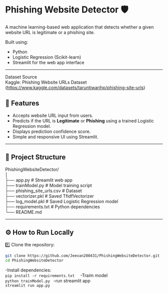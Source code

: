 # Phishing Website Detector 🛡️

A machine learning-based web application that detects whether a given website URL is legitimate or a phishing site.  

Built using:
- Python
- Logistic Regression (Scikit-learn)
- Streamlit for the web app interface

---  

Dataset Source  
Kaggle: Phishing Website URLs Dataset (https://www.kaggle.com/datasets/taruntiwarihp/phishing-site-urls)  

## 🚀 Features

- Accepts website URL input from users.
- Predicts if the URL is **Legitimate** or **Phishing** using a trained Logistic Regression model.
- Displays prediction confidence score.
- Simple and responsive UI using Streamlit.

---

## 📂 Project Structure
PhishingWebsiteDetector/  
│  
├── app.py # Streamlit web app  
├── trainModel.py # Model training script  
├── phishing_site_urls.csv # Dataset  
├── vectorizer.pkl # Saved TfidfVectorizer  
├── log_model.pkl # Saved Logistic Regression model  
├── requirements.txt # Python dependencies  
└── README.md  


---

## ⚙️ How to Run Locally

1️⃣ Clone the repository:  
```bash
git clone https://github.com/Jeevan200431/PhishingWebsiteDetector.git
cd PhishingWebsiteDetector
```
-Install dependencies:  
```pip install -r requirements.txt  ```
-Traim model  
``` python trainModel.py  ```
-run streamlit app  
```streamlit run app.py ``` 





